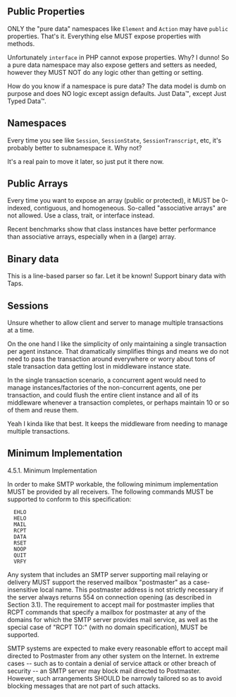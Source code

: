 ## Public Properties

ONLY the "pure data" namespaces like `Element` and `Action` may have `public`
properties. That's it. Everything else MUST expose properties with methods.

Unfortunately `interface` in PHP cannot expose properties. Why? I dunno! So a
pure data namespace may also expose getters and setters as needed, however they
MUST NOT do any logic other than getting or setting.

How do you know if a namespace is pure data? The data model is dumb on purpose
and does NO logic except assign defaults. Just Data™, except Just Typed Data™.


## Namespaces

Every time you see like `Session`, `SessionState`, `SessionTranscript`, etc,
it's probably better to subnamespace it. Why not?

It's a real pain to move it later, so just put it there now.


## Public Arrays

Every time you want to expose an array (public or protected), it MUST be
0-indexed, contiguous, and homogeneous. So-called "associative arrays" are not
allowed. Use a class, trait, or interface instead.

Recent benchmarks show that class instances have better performance than
associative arrays, especially when in a (large) array.


## Binary data

This is a line-based parser so far. Let it be known! Support binary data with
Taps.


## Sessions

Unsure whether to allow client and server to manage multiple transactions at a
time.

On the one hand I like the simplicity of only maintaining a single transaction
per agent instance. That dramatically simplifies things and means we do not
need to pass the transaction around everywhere or worry about tons of stale
transaction data getting lost in middleware instance state.

In the single transaction scenario, a concurrent agent would need to manage
instances/factories of the non-concurrent agents, one per transaction, and could
flush the entire client instance and all of its middleware whenever a transaction
completes, or perhaps maintain 10 or so of them and reuse them.

Yeah I kinda like that best. It keeps the middleware from needing to manage
multiple transactions.


## Minimum Implementation

4.5.1.  Minimum Implementation

   In order to make SMTP workable, the following minimum implementation
   MUST be provided by all receivers.  The following commands MUST be
   supported to conform to this specification:

      EHLO
      HELO
      MAIL
      RCPT
      DATA
      RSET
      NOOP
      QUIT
      VRFY

   Any system that includes an SMTP server supporting mail relaying or
   delivery MUST support the reserved mailbox "postmaster" as a case-
   insensitive local name.  This postmaster address is not strictly
   necessary if the server always returns 554 on connection opening (as
   described in Section 3.1).  The requirement to accept mail for
   postmaster implies that RCPT commands that specify a mailbox for
   postmaster at any of the domains for which the SMTP server provides
   mail service, as well as the special case of "RCPT TO:<Postmaster>"
   (with no domain specification), MUST be supported.

   SMTP systems are expected to make every reasonable effort to accept
   mail directed to Postmaster from any other system on the Internet.
   In extreme cases -- such as to contain a denial of service attack or
   other breach of security -- an SMTP server may block mail directed to
   Postmaster.  However, such arrangements SHOULD be narrowly tailored
   so as to avoid blocking messages that are not part of such attacks.


